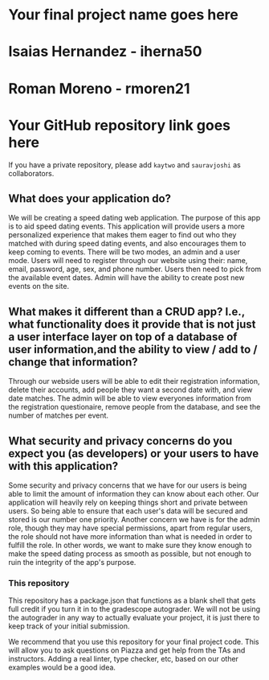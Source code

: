 # Your final project name goes here

# Isaias Hernandez - iherna50
# Roman Moreno - rmoren21

# Your GitHub repository link goes here
If you have a private repository, please add `kaytwo` and `sauravjoshi` as collaborators.

## What does your application do?
We will be creating a speed dating web application.
The purpose of this app is to aid speed dating events. This application will provide users a more personalized experience that makes them eager to find out who they matched with during speed dating events, and also encourages them to keep coming to events.
There will be two modes, an admin and a user mode.
Users will need to register through our website using their: name, email, password, age, sex, and phone number.
Users then need to pick from the available event dates.
Admin will have the ability to create post new events on the site.


## What makes it different than a CRUD app? I.e., what functionality does it provide that is not just a user interface layer on top of a database of user information,and the ability to view / add to / change that information?
Through our webside users will be able to edit their registration information, delete their accounts, add people they want a second date with, and view date matches.
The admin will be able to view everyones information from the registration questionaire, remove people from the database, and see the number of matches per event.

## What security and privacy concerns do you expect you (as developers) or your users to have with this application?
Some security and privacy concerns that we have for our users is being able to limit the amount of information they can know about each other. Our application will heavily rely on keeping things short and private between users. So being able to
ensure that each user's data will be secured and stored is our number one priority. Another concern we have is for the admin role, though they may have special permissions, apart from regular users, the role should not have more information than
what is needed in order to fulfill the role. In other words, we want to make sure they know enough to make the speed dating process as smooth as possible, but not enough to ruin the integrity of the app's purpose.


### This repository

This repository has a package.json that functions as a blank shell that gets full credit if you turn it in to the gradescope autograder. We will not be using the autograder in any way to actually evaluate your project, it is just there to keep track of your initial submission.

We recommend that you use this repository for your final project code. This will allow you to ask questions on Piazza and get help from the TAs and instructors. Adding a real linter, type checker, etc, based on our other examples would be a good idea.


